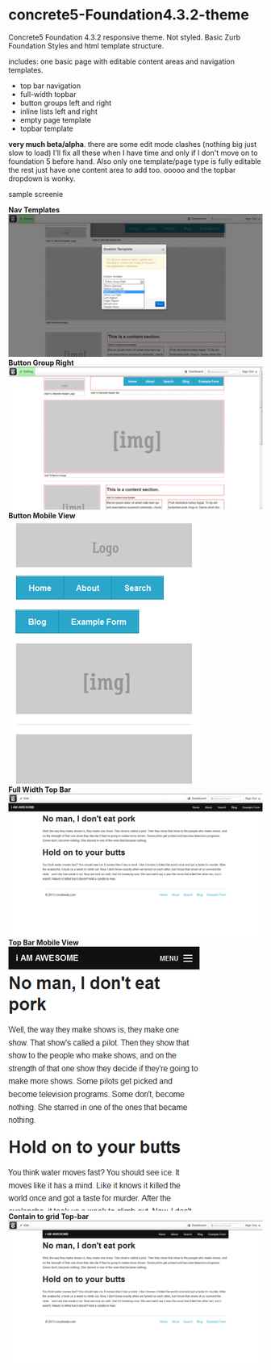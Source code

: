 concrete5-Foundation4.3.2-theme
===============================

Concrete5 Foundation 4.3.2 responsive theme.  Not styled. Basic Zurb Foundation Styles and html template structure.  

includes: one basic page with editable content areas and navigation templates. 

- top bar navigation
- full-width topbar
- button groups left and right
- inline lists left and right
- empty page template
- topbar template


**very much beta/alpha**.  there are some edit mode clashes (nothing big just slow to load) I'll fix all these when I have time 
and only if I don't move on to foundation 5 before hand.  Also only one template/page type is fully editable the rest
just have one content area to add too. ooooo and the topbar dropdown is wonky. 

sample screenie  

**Nav Templates**  
![Templates](./screenshots/templates.png)    
**Button Group Right**  
![Button right](./screenshots/button-group-right.png)    
**Button Mobile View**      
![responsive button](./screenshots/button-responsive.png)      
**Full Width Top Bar**      
![TopBar](./screenshots/full-width-topbar.png)     
**Top Bar Mobile View**    
![topresponsive](./screenshots/top-responsive.png)  
**Contain to grid Top-bar**  
![contain to grid](./screenshots/topbar-contain-to-grid.png)  
